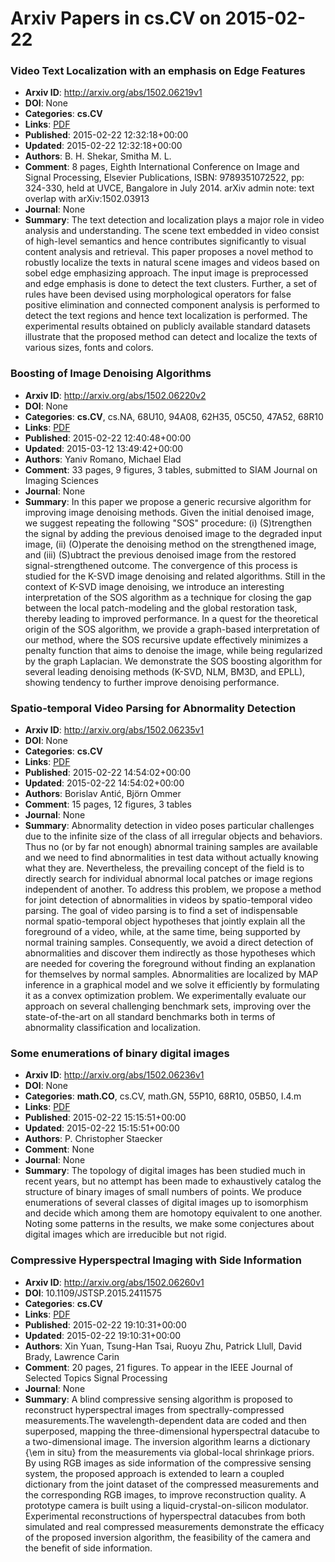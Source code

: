 # Arxiv Papers in cs.CV on 2015-02-22
### Video Text Localization with an emphasis on Edge Features
- **Arxiv ID**: http://arxiv.org/abs/1502.06219v1
- **DOI**: None
- **Categories**: **cs.CV**
- **Links**: [PDF](http://arxiv.org/pdf/1502.06219v1)
- **Published**: 2015-02-22 12:32:18+00:00
- **Updated**: 2015-02-22 12:32:18+00:00
- **Authors**: B. H. Shekar, Smitha M. L.
- **Comment**: 8 pages, Eighth International Conference on Image and Signal
  Processing, Elsevier Publications, ISBN: 9789351072522, pp: 324-330, held at
  UVCE, Bangalore in July 2014. arXiv admin note: text overlap with
  arXiv:1502.03913
- **Journal**: None
- **Summary**: The text detection and localization plays a major role in video analysis and understanding. The scene text embedded in video consist of high-level semantics and hence contributes significantly to visual content analysis and retrieval. This paper proposes a novel method to robustly localize the texts in natural scene images and videos based on sobel edge emphasizing approach. The input image is preprocessed and edge emphasis is done to detect the text clusters. Further, a set of rules have been devised using morphological operators for false positive elimination and connected component analysis is performed to detect the text regions and hence text localization is performed. The experimental results obtained on publicly available standard datasets illustrate that the proposed method can detect and localize the texts of various sizes, fonts and colors.



### Boosting of Image Denoising Algorithms
- **Arxiv ID**: http://arxiv.org/abs/1502.06220v2
- **DOI**: None
- **Categories**: **cs.CV**, cs.NA, 68U10, 94A08, 62H35, 05C50, 47A52, 68R10
- **Links**: [PDF](http://arxiv.org/pdf/1502.06220v2)
- **Published**: 2015-02-22 12:40:48+00:00
- **Updated**: 2015-03-12 13:49:42+00:00
- **Authors**: Yaniv Romano, Michael Elad
- **Comment**: 33 pages, 9 figures, 3 tables, submitted to SIAM Journal on Imaging
  Sciences
- **Journal**: None
- **Summary**: In this paper we propose a generic recursive algorithm for improving image denoising methods. Given the initial denoised image, we suggest repeating the following "SOS" procedure: (i) (S)trengthen the signal by adding the previous denoised image to the degraded input image, (ii) (O)perate the denoising method on the strengthened image, and (iii) (S)ubtract the previous denoised image from the restored signal-strengthened outcome. The convergence of this process is studied for the K-SVD image denoising and related algorithms. Still in the context of K-SVD image denoising, we introduce an interesting interpretation of the SOS algorithm as a technique for closing the gap between the local patch-modeling and the global restoration task, thereby leading to improved performance. In a quest for the theoretical origin of the SOS algorithm, we provide a graph-based interpretation of our method, where the SOS recursive update effectively minimizes a penalty function that aims to denoise the image, while being regularized by the graph Laplacian. We demonstrate the SOS boosting algorithm for several leading denoising methods (K-SVD, NLM, BM3D, and EPLL), showing tendency to further improve denoising performance.



### Spatio-temporal Video Parsing for Abnormality Detection
- **Arxiv ID**: http://arxiv.org/abs/1502.06235v1
- **DOI**: None
- **Categories**: **cs.CV**
- **Links**: [PDF](http://arxiv.org/pdf/1502.06235v1)
- **Published**: 2015-02-22 14:54:02+00:00
- **Updated**: 2015-02-22 14:54:02+00:00
- **Authors**: Borislav Antić, Björn Ommer
- **Comment**: 15 pages, 12 figures, 3 tables
- **Journal**: None
- **Summary**: Abnormality detection in video poses particular challenges due to the infinite size of the class of all irregular objects and behaviors. Thus no (or by far not enough) abnormal training samples are available and we need to find abnormalities in test data without actually knowing what they are. Nevertheless, the prevailing concept of the field is to directly search for individual abnormal local patches or image regions independent of another. To address this problem, we propose a method for joint detection of abnormalities in videos by spatio-temporal video parsing. The goal of video parsing is to find a set of indispensable normal spatio-temporal object hypotheses that jointly explain all the foreground of a video, while, at the same time, being supported by normal training samples. Consequently, we avoid a direct detection of abnormalities and discover them indirectly as those hypotheses which are needed for covering the foreground without finding an explanation for themselves by normal samples. Abnormalities are localized by MAP inference in a graphical model and we solve it efficiently by formulating it as a convex optimization problem. We experimentally evaluate our approach on several challenging benchmark sets, improving over the state-of-the-art on all standard benchmarks both in terms of abnormality classification and localization.



### Some enumerations of binary digital images
- **Arxiv ID**: http://arxiv.org/abs/1502.06236v1
- **DOI**: None
- **Categories**: **math.CO**, cs.CV, math.GN, 55P10, 68R10, 05B50, I.4.m
- **Links**: [PDF](http://arxiv.org/pdf/1502.06236v1)
- **Published**: 2015-02-22 15:15:51+00:00
- **Updated**: 2015-02-22 15:15:51+00:00
- **Authors**: P. Christopher Staecker
- **Comment**: None
- **Journal**: None
- **Summary**: The topology of digital images has been studied much in recent years, but no attempt has been made to exhaustively catalog the structure of binary images of small numbers of points. We produce enumerations of several classes of digital images up to isomorphism and decide which among them are homotopy equivalent to one another. Noting some patterns in the results, we make some conjectures about digital images which are irreducible but not rigid.



### Compressive Hyperspectral Imaging with Side Information
- **Arxiv ID**: http://arxiv.org/abs/1502.06260v1
- **DOI**: 10.1109/JSTSP.2015.2411575
- **Categories**: **cs.CV**
- **Links**: [PDF](http://arxiv.org/pdf/1502.06260v1)
- **Published**: 2015-02-22 19:10:31+00:00
- **Updated**: 2015-02-22 19:10:31+00:00
- **Authors**: Xin Yuan, Tsung-Han Tsai, Ruoyu Zhu, Patrick Llull, David Brady, Lawrence Carin
- **Comment**: 20 pages, 21 figures. To appear in the IEEE Journal of Selected
  Topics Signal Processing
- **Journal**: None
- **Summary**: A blind compressive sensing algorithm is proposed to reconstruct hyperspectral images from spectrally-compressed measurements.The wavelength-dependent data are coded and then superposed, mapping the three-dimensional hyperspectral datacube to a two-dimensional image. The inversion algorithm learns a dictionary {\em in situ} from the measurements via global-local shrinkage priors. By using RGB images as side information of the compressive sensing system, the proposed approach is extended to learn a coupled dictionary from the joint dataset of the compressed measurements and the corresponding RGB images, to improve reconstruction quality. A prototype camera is built using a liquid-crystal-on-silicon modulator. Experimental reconstructions of hyperspectral datacubes from both simulated and real compressed measurements demonstrate the efficacy of the proposed inversion algorithm, the feasibility of the camera and the benefit of side information.



